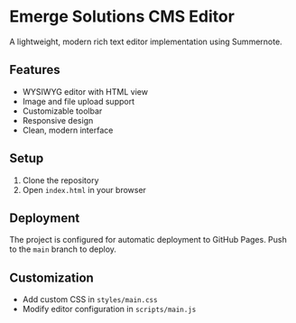 # Emerge Solutions CMS Editor

A lightweight, modern rich text editor implementation using Summernote.

## Features
- WYSIWYG editor with HTML view
- Image and file upload support
- Customizable toolbar
- Responsive design
- Clean, modern interface

## Setup
1. Clone the repository
2. Open `index.html` in your browser

## Deployment
The project is configured for automatic deployment to GitHub Pages. Push to the `main` branch to deploy.

## Customization
- Add custom CSS in `styles/main.css`
- Modify editor configuration in `scripts/main.js`
